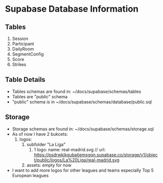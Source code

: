 # Supabase Database Information

## Tables

1. Session
2. Participant
3. DailyRoom
4. SegmentConfig
5. Score
6. Strikes

## Table Details

- Tables schemas are found in: ~/docs/supabase/schemas/tables
- Tables are "public" schema
- "public" schema is in ~/docs/supabase/schemas/database/public.sql

## Storage

- Storage schemas are found in: ~/docs/supabase/schemas/storage.sql
- As of now I have 2 bukcets:
  1. logos:
     1. subfolder "La Liga"
        1. 1 logo: name: real-madrid.svg // url: <https://psdrwkjkgubatiemsgqn.supabase.co/storage/v1/object/public/logos/La%20Liga/real-madrid.svg>
     2. assets: empty for now
- I want to add more logos for other leagues and teams especially Top 5 European leagues

